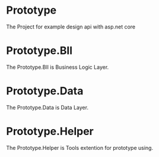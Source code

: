 # Prototype
The Project for example design api with asp.net core 

# Prototype.Bll
The Prototype.Bll is Business Logic Layer.

# Prototype.Data
The Prototype.Data is Data Layer.

# Prototype.Helper
The Prototype.Helper is Tools extention for prototype using.
